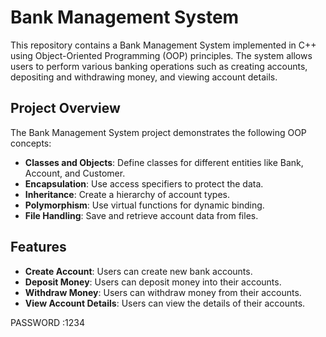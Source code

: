 # Bank Management System

This repository contains a Bank Management System implemented in C++ using Object-Oriented Programming (OOP) principles. The system allows users to perform various banking operations such as creating accounts, depositing and withdrawing money, and viewing account details.

## Project Overview

The Bank Management System project demonstrates the following OOP concepts:
- **Classes and Objects**: Define classes for different entities like Bank, Account, and Customer.
- **Encapsulation**: Use access specifiers to protect the data.
- **Inheritance**: Create a hierarchy of account types.
- **Polymorphism**: Use virtual functions for dynamic binding.
- **File Handling**: Save and retrieve account data from files.

## Features

- **Create Account**: Users can create new bank accounts.
- **Deposit Money**: Users can deposit money into their accounts.
- **Withdraw Money**: Users can withdraw money from their accounts.
- **View Account Details**: Users can view the details of their accounts.

PASSWORD :1234

